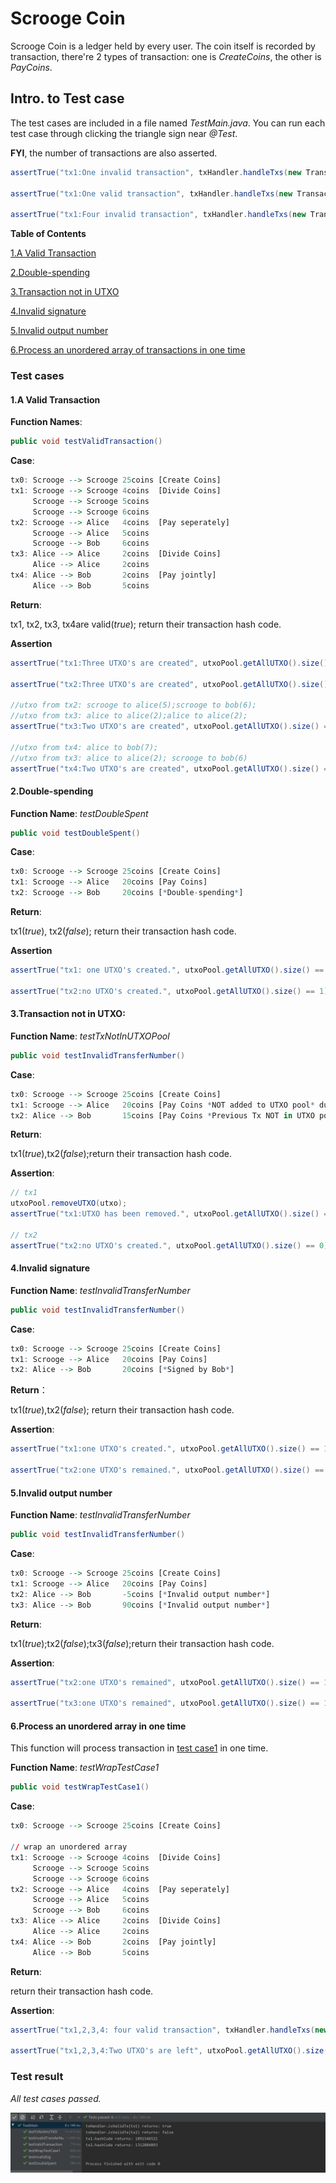 

# Scrooge Coin

Scrooge Coin is a ledger held by every user. The coin itself is recorded by transaction, there're 2 types of transaction: one is *CreateCoins*, the other is *PayCoins*. 

## Intro. to Test case

The test cases are included in a file named *TestMain.java*. You can run each test case through clicking the triangle sign near *@Test*.

**FYI**, the number of transactions are also asserted. 

```java
assertTrue("tx1:One invalid transaction", txHandler.handleTxs(new Transaction[]{tx1}).length == 0);

assertTrue("tx1:One valid transaction", txHandler.handleTxs(new Transaction[]{tx1}).length == 1);

assertTrue("tx1:Four invalid transaction", txHandler.handleTxs(new Transaction[]{tx1,tx2,tx3,tx4}).length == 4);
```



**Table of Contents**

[1.A Valid Transaction](#1-.-A-Valid-Transaction)

[2.Double-spending](#2-.-Double-spending)

[3.Transaction not in UTXO](#3-.-Transaction-not-in-UTXO)

[4.Invalid signature](#4-.-Invalid-signature)

[5.Invalid output number](#5-.-Invalid-output-number)

[6.Process an unordered array of transactions in one time](#6-.-Process-an-unordered-array-in-one-time)



### Test cases

#### 1.A Valid Transaction

**Function Names**:

```java
public void testValidTransaction()
```

**Case**:

```R
tx0: Scrooge --> Scrooge 25coins [Create Coins]
tx1: Scrooge --> Scrooge 4coins  [Divide Coins]
     Scrooge --> Scrooge 5coins
     Scrooge --> Scrooge 6coins  
tx2: Scrooge --> Alice   4coins  [Pay seperately]
     Scrooge --> Alice   5coins
     Scrooge --> Bob     6coins
tx3: Alice --> Alice     2coins  [Divide Coins]
     Alice --> Alice     2coins
tx4: Alice --> Bob       2coins  [Pay jointly]
     Alice --> Bob       5coins
```

**Return**:

tx1, tx2, tx3, tx4are valid(*true*); return their transaction hash code.

**Assertion**

```java
assertTrue("tx1:Three UTXO's are created", utxoPool.getAllUTXO().size() == 3);

assertTrue("tx2:Three UTXO's are created", utxoPool.getAllUTXO().size() == 3);

//utxo from tx2: scrooge to alice(5);scrooge to bob(6);
//utxo from tx3: alice to alice(2);alice to alice(2);
assertTrue("tx3:Two UTXO's are created", utxoPool.getAllUTXO().size() == 4);

//utxo from tx4: alice to bob(7);
//utxo from tx3: alice to alice(2); scrooge to bob(6)
assertTrue("tx4:Two UTXO's are created", utxoPool.getAllUTXO().size() == 3);
```



#### 2.Double-spending

**Function Name**: *testDoubleSpent*

```java
public void testDoubleSpent() 
```

**Case**:

```R
tx0: Scrooge --> Scrooge 25coins [Create Coins]
tx1: Scrooge --> Alice   20coins [Pay Coins]
tx2: Scrooge --> Bob     20coins [*Double-spending*]
```

**Return**:

tx1(*true*), tx2(*false*); return their transaction hash code.

**Assertion**

```java
assertTrue("tx1: one UTXO's created.", utxoPool.getAllUTXO().size() == 1);

assertTrue("tx2:no UTXO's created.", utxoPool.getAllUTXO().size() == 1);
```



#### 3.Transaction not in UTXO:

**Function Name**: *testTxNotInUTXOPool*

```java
public void testInvalidTransferNumber()
```

**Case**:

```R
tx0: Scrooge --> Scrooge 25coins [Create Coins]
tx1: Scrooge --> Alice   20coins [Pay Coins *NOT added to UTXO pool* due to accidents]
tx2: Alice --> Bob       15coins [Pay Coins *Previous Tx NOT in UTXO pool*]       
```

**Return**:

tx1(*true*),tx2(*false*);return their transaction hash code.

**Assertion**:

```java
// tx1
utxoPool.removeUTXO(utxo);
assertTrue("tx1:UTXO has been removed.", utxoPool.getAllUTXO().size() == 0);

// tx2
assertTrue("tx2:no UTXO's created.", utxoPool.getAllUTXO().size() == 0);
```



#### 4.Invalid signature

**Function Name**: *testInvalidTransferNumber*

```java
public void testInvalidTransferNumber()
```

**Case**:

```R
tx0: Scrooge --> Scrooge 25coins [Create Coins]
tx1: Scrooge --> Alice   20coins [Pay Coins]
tx2: Alice --> Bob       20coins [*Signed by Bob*]
```

**Return**：

tx1(*true*),tx2(*false*); return their transaction hash code.

**Assertion**: 

```java
assertTrue("tx1:one UTXO's created.", utxoPool.getAllUTXO().size() == 1);

assertTrue("tx2:one UTXO's remained.", utxoPool.getAllUTXO().size() == 1);
```



#### 5.Invalid output number

**Function Name**: *testInvalidTransferNumber*

```java
public void testInvalidTransferNumber()
```

**Case**:

```R
tx0: Scrooge --> Scrooge 25coins [Create Coins]
tx1: Scrooge --> Alice   20coins [Pay Coins]
tx2: Alice --> Bob       -5coins [*Invalid output number*]
tx3: Alice --> Bob       90coins [*Invalid output number*]
```

**Return**:

tx1(*true*);tx2(*false*);tx3(*false*);return their transaction hash code.

**Assertion**:

```java
assertTrue("tx2:one UTXO's remained", utxoPool.getAllUTXO().size() == 1);

assertTrue("tx3:one UTXO's remained", utxoPool.getAllUTXO().size() == 1);
```



#### 6.Process an unordered array in one time

This function will process transaction in [test case1](#1.A-Valid-Transaction) in one time.

**Function Name**: *testWrapTestCase1*

```java
public void testWrapTestCase1()
```

**Case**:

```R
tx0: Scrooge --> Scrooge 25coins [Create Coins]

// wrap an unordered array
tx1: Scrooge --> Scrooge 4coins  [Divide Coins]
     Scrooge --> Scrooge 5coins
     Scrooge --> Scrooge 6coins  
tx2: Scrooge --> Alice   4coins  [Pay seperately]
	 Scrooge --> Alice   5coins
     Scrooge --> Bob     6coins
tx3: Alice --> Alice     2coins  [Divide Coins]
     Alice --> Alice     2coins
tx4: Alice --> Bob       2coins  [Pay jointly]
     Alice --> Bob       5coins
```

**Return**:

return their transaction hash code.

**Assertion**:

```java
assertTrue("tx1,2,3,4: four valid transaction", txHandler.handleTxs(new Transaction[]{tx1,tx2,tx3,tx4}).length == 4);

assertTrue("tx1,2,3,4:Two UTXO's are left", utxoPool.getAllUTXO().size() == 3);
```



### Test result

*All test cases passed.*

![TestResult](./TestResult.jpg)

